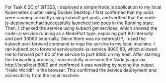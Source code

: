 For Task 6.2C of SIT323, I deployed a simple Node.js application to my local Kubernetes cluster using Docker Desktop. I first confirmed that my pods were running correctly using kubectl get pods, and verified that the node-js-deployment had successfully launched two pods in the Running state. Then, I checked the service using kubectl get services, which showed the node-js-service running as a NodePort type, exposing port 80 internally and port 30080 externally. Since there was no external IP, I used the kubectl port-forward command to map the service to my local machine. I ran kubectl port-forward service/node-js-service 8080:80, which allowed me to forward port 80 of the service to port 8080 on my host. After starting the forwarding process, I successfully accessed the Node.js app via http://localhost:8080 and confirmed it was working by seeing the output "Hello World!" in the browser. This confirmed the service deployment and accessibility from the local machine.
